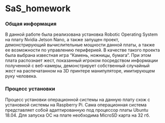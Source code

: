 # SaS_homework
### Общая информация
В данной работе была реализована установка Robotic Operating System на плату Nvidia Jetson Nano, а также запущен проект, демонстрирующий вычислительные мощности данной платы, а также ее возможности по управлению периферией. В качестве такого проекта была выбрана известная игра “Камень, ножницы, бумага”. При этом плата распознает жест, показанный игроком посредством информации полученной с веб-камеры, демонстрирует собственный случайный жест на распечатанном на 3D принтере манипуляторе, имитирующем руку человека.
### Процесс установки
Процесс установки операционной системы на данную плату схож с установкой системы на Raspberry Pi. Сама операционная система представляет собой адаптированную под процессор платы Ubuntu 18.04. Для запуска ОС на плате необходима MicroSD карта на 32 гб.
